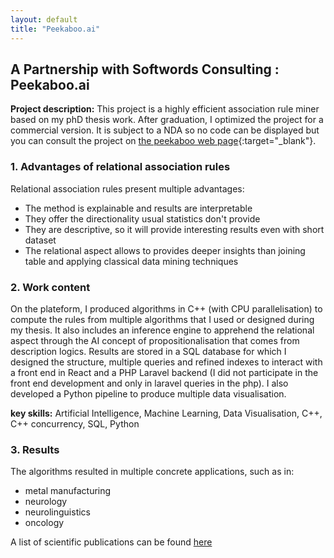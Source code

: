 ```yaml
---
layout: default
title: "Peekaboo.ai"
---
```


## A Partnership with Softwords Consulting : Peekaboo.ai

**Project description:** This project is a highly efficient association rule miner based on my phD thesis work. After graduation, I optimized the project for a commercial version. It is subject to a NDA so no code can be displayed but you can consult the project on [the peekaboo web page](https://peekaboo.ai/){:target="_blank"}. 


### 1. Advantages of relational association rules

Relational association rules present multiple advantages:
- The method is explainable and results are interpretable
- They offer the directionality usual statistics don't provide
- They are descriptive, so it will provide interesting results even with short dataset
- The relational aspect allows to provides deeper insights than joining table and applying classical data mining techniques


### 2. Work content

On the plateform, I produced algorithms in C++ (with CPU parallelisation) to compute the rules from multiple algorithms that I used or designed during my thesis. It also includes an inference engine to apprehend the relational aspect through the AI concept of propositionalisation that comes from description logics. Results are stored in a SQL database for which I designed the structure, multiple queries and refined indexes to interact with a front end in React and a PHP Laravel backend (I did not participate in the front end development and only in laravel queries in the php). I also developed a Python pipeline to produce multiple data visualisation.

**key skills:** Artificial Intelligence, Machine Learning, Data Visualisation, C++, C++ concurrency, SQL, Python


### 3. Results

The algorithms resulted in multiple concrete applications, such as in: 
- metal manufacturing
- neurology
- neurolinguistics
- oncology

A list of scientific publications can be found <a href="https://scholar.google.com/citations?user=3pcvJ90AAAAJ&hl=fr" target="_blank">here</a>
